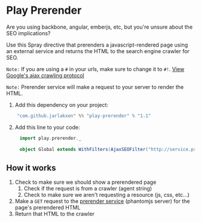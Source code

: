 Play Prerender
===============

Are you using backbone, angular, emberjs, etc, but you're unsure about the SEO implications?

Use this Spray directive that prerenders a javascript-rendered page using an external service and returns the HTML to the search engine crawler for SEO.

`Note:` If you are using a `#` in your urls, make sure to change it to `#!`. [View Google's ajax crawling protocol](https://developers.google.com/webmasters/ajax-crawling/docs/getting-started)

`Note:` Prerender service will make a request to your server to render the HTML.

1. Add this dependency on your project:

```scala
    "com.github.jarlakxen" %% "play-prerender" % "1.1"
```

2. Add this line to your code:

```scala
     import play.prerender._
     
     object Global extends WithFilters(AjaxSEOFilter("http://service.prerender.io/")) with GlobalSettings;
```

## How it works
1. Check to make sure we should show a prerendered page
    1. Check if the request is from a crawler (agent string)
    2. Check to make sure we aren't requesting a resource (js, css, etc...)
2. Make a `GET` request to the [prerender service](https://github.com/prerender/prerender) (phantomjs server) for the page's prerendered HTML
3. Return that HTML to the crawler